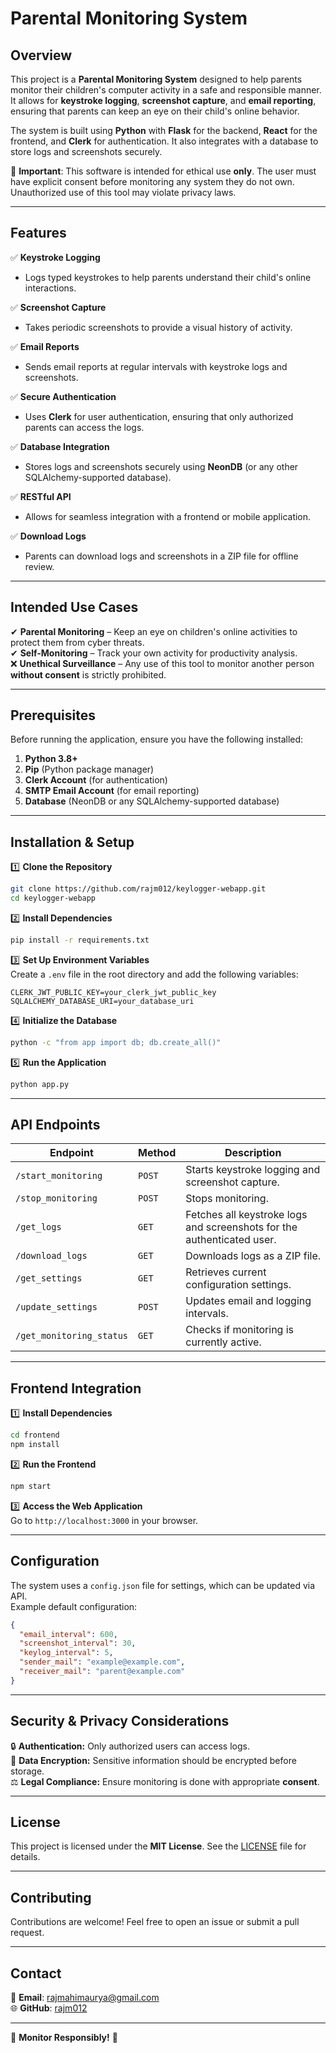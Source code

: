 
# **Parental Monitoring System**

## **Overview**

This project is a **Parental Monitoring System** designed to help parents monitor their children's computer activity in a safe and responsible manner. It allows for **keystroke logging**, **screenshot capture**, and **email reporting**, ensuring that parents can keep an eye on their child's online behavior.  

The system is built using **Python** with **Flask** for the backend, **React** for the frontend, and **Clerk** for authentication. It also integrates with a database to store logs and screenshots securely.

🚨 **Important**: This software is intended for ethical use **only**. The user must have explicit consent before monitoring any system they do not own. Unauthorized use of this tool may violate privacy laws.  

---

## **Features**

✅ **Keystroke Logging**  
- Logs typed keystrokes to help parents understand their child's online interactions.  

✅ **Screenshot Capture**  
- Takes periodic screenshots to provide a visual history of activity.  

✅ **Email Reports**  
- Sends email reports at regular intervals with keystroke logs and screenshots.  

✅ **Secure Authentication**  
- Uses **Clerk** for user authentication, ensuring that only authorized parents can access the logs.  

✅ **Database Integration**  
- Stores logs and screenshots securely using **NeonDB** (or any other SQLAlchemy-supported database).  

✅ **RESTful API**  
- Allows for seamless integration with a frontend or mobile application.  

✅ **Download Logs**  
- Parents can download logs and screenshots in a ZIP file for offline review.  

---

## **Intended Use Cases**  

✔ **Parental Monitoring** – Keep an eye on children's online activities to protect them from cyber threats.  
✔ **Self-Monitoring** – Track your own activity for productivity analysis.  
❌ **Unethical Surveillance** – Any use of this tool to monitor another person **without consent** is strictly prohibited.  

---

## **Prerequisites**

Before running the application, ensure you have the following installed:  

1. **Python 3.8+**  
2. **Pip** (Python package manager)  
3. **Clerk Account** (for authentication)  
4. **SMTP Email Account** (for email reporting)  
5. **Database** (NeonDB or any SQLAlchemy-supported database)  

---

## **Installation & Setup**

1️⃣ **Clone the Repository**  
```bash
git clone https://github.com/rajm012/keylogger-webapp.git
cd keylogger-webapp
```

2️⃣ **Install Dependencies**  
```bash
pip install -r requirements.txt
```

3️⃣ **Set Up Environment Variables**  
Create a `.env` file in the root directory and add the following variables:  
```env
CLERK_JWT_PUBLIC_KEY=your_clerk_jwt_public_key
SQLALCHEMY_DATABASE_URI=your_database_uri
```

4️⃣ **Initialize the Database**  
```bash
python -c "from app import db; db.create_all()"
```

5️⃣ **Run the Application**  
```bash
python app.py
```

---

## **API Endpoints**

| Endpoint | Method | Description |
|----------|--------|-------------|
| `/start_monitoring` | `POST` | Starts keystroke logging and screenshot capture. |
| `/stop_monitoring` | `POST` | Stops monitoring. |
| `/get_logs` | `GET` | Fetches all keystroke logs and screenshots for the authenticated user. |
| `/download_logs` | `GET` | Downloads logs as a ZIP file. |
| `/get_settings` | `GET` | Retrieves current configuration settings. |
| `/update_settings` | `POST` | Updates email and logging intervals. |
| `/get_monitoring_status` | `GET` | Checks if monitoring is currently active. |

---

## **Frontend Integration**

1️⃣ **Install Dependencies**  
```bash
cd frontend
npm install
```

2️⃣ **Run the Frontend**  
```bash
npm start
```

3️⃣ **Access the Web Application**  
Go to `http://localhost:3000` in your browser.

---

## **Configuration**

The system uses a `config.json` file for settings, which can be updated via API.  
Example default configuration:  

```json
{
  "email_interval": 600,
  "screenshot_interval": 30,
  "keylog_interval": 5,
  "sender_mail": "example@example.com",
  "receiver_mail": "parent@example.com"
}
```

---

## **Security & Privacy Considerations**  

🔒 **Authentication:** Only authorized users can access logs.  
🔐 **Data Encryption:** Sensitive information should be encrypted before storage.  
⚖️ **Legal Compliance:** Ensure monitoring is done with appropriate **consent**.  

---

## **License**  

This project is licensed under the **MIT License**. See the [LICENSE](LICENSE) file for details.  

---

## **Contributing**  

Contributions are welcome! Feel free to open an issue or submit a pull request.  

---

## **Contact**  

📩 **Email**: rajmahimaurya@gmail.com  
🌐 **GitHub**: [rajm012](https://github.com/rajm012)  

---

🚀 **Monitor Responsibly!** 🚀